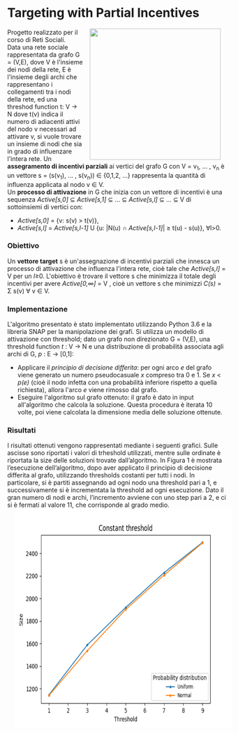# Targeting with Partial Incentives
<img src="https://evanemolo.com/assets/images/algorithms/graphs/nodes-edges.png" align="right" Hspace="15" Vspace="0" width=300 height=300
Border="0">
Progetto realizzato per il corso di Reti Sociali. <br>
Data una rete sociale rappresentata da grafo G = (V,E), dove V è l'insieme dei nodi
della rete, E è l'insieme degli archi che rappresentano i collegamenti tra i nodi della rete, ed una threshod function t: V → N dove t(v) indica il numero di adiacenti
attivi del nodo v necessari ad attivare v, si vuole trovare un insieme di nodi che sia in grado di influenzare l'intera rete.
Un **assegramento di incentivi parziali** ai vertici del grafo G con V = v<sub>1</sub>, ... , v<sub>n</sub> è un vettore s = (s(v<sub>1</sub>), ... , s(v<sub>n</sub>)) ∈ {0,1,2, ...} rappresenta la quantità di influenza applicata al nodo v ∈ V. <br>
Un **processo di attivazione** in G che inizia con un vettore di incentivi è una sequenza *Active[s,0]* ⊆ *Active[s,1]* ⊆ ...  ⊆ *Active[s,l]* ⊆ ... ⊆ V di sottoinsiemi di vertici con:
* *Active[s,0]* = {v: s(v) > t(v)},
* *Active[s,l]* = *Active[s,l-1]* U {u: |N(u) ∩ *Active[s,l-1]*| ≥ t(u) - s(u)}, ∀l>0.
### Obiettivo
Un **vettore target** s è un'assegnazione di incentivi parziali che innesca un processo di attivazione che influenza l'intera rete, cioè tale che *Active[s,l]* = V per un *l*≥0. L'obiettivo è trovare il vettore s che minimizza il totale degli incentivi per avere *Active[0,∞]* = V , cioè un vettore s che minimizzi *C(s)* = Σ s(v) ∀ v ∈ V.
### Implementazione
L'algoritmo presentato è stato implementato utilizzando Python 3.6 e la libreria SNAP per la manipolazione dei grafi.
Si utilizza un modello di attivazione con threshold; dato un grafo non direzionato G = (V,E), una threshold function *t* : V → N e una distribuzione di probabilità associata agli archi di G, *p* : E → [0,1]:
* Applicare il *principio di decisione differita*: per ogni arco *e* del grafo viene generato un numero pseudocasuale *x* compreso tra 0 e 1. Se *x* < *p(e)* (cioè il nodo infetta con una probabilità inferiore rispetto a quella richiesta), allora l'arco *e* viene rimosso dal grafo.
* Eseguire l'algoritmo sul grafo ottenuto: il grafo è dato in input all'algoritmo che calcola la soluzione. Questa procedura è iterata 10 volte, poi viene calcolata la dimensione media delle soluzione ottenute.
### Risultati
I risultati ottenuti vengono rappresentati mediante i seguenti grafici. Sulle ascisse sono riportati i valori di trheshold utilizzati, mentre sulle ordinate è riportata la size
delle soluzioni trovate dall’algoritmo. In Figura 1 è mostrata l’esecuzione dell’algoritmo, dopo aver applicato il principio di decisione differita al grafo, utilizzando thresholds costanti per tutti i nodi. In particolare, si è partiti assegnando ad ogni nodo una threshold pari a 1, e successivamente si è incrementata la threshold ad ogni esecuzione. Dato il gran numero di nodi e archi, l’incremento avviene con uno step pari a 2, e ci si è fermati al valore 11, che corrisponde al grado medio.
<img src="constant_plot.png" align="center" Hspace="15" Vspace="0" width=500 height=500 Border="0">
